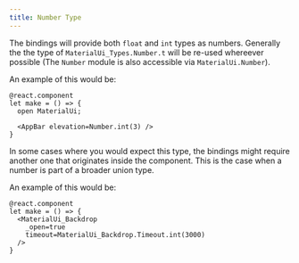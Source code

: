 ```yaml
---
title: Number Type
---
```


The bindings will provide both `float` and `int` types as numbers. Generally the
the type of `MaterialUi_Types.Number.t` will be re-used whereever possible (The
`Number` module is also accessible via `MaterialUi.Number`).

An example of this would be:

```reason
@react.component
let make = () => {
  open MaterialUi;

  <AppBar elevation=Number.int(3) />
}
```

In some cases where you would expect this type, the bindings might require
another one that originates inside the component. This is the case when a number
is part of a broader union type.

An example of this would be:

```reason
@react.component
let make = () => {
  <MaterialUi_Backdrop
    _open=true
    timeout=MaterialUi_Backdrop.Timeout.int(3000)
  />
}
```
